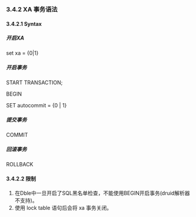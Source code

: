 ### 3.4.2 XA 事务语法

#### 3.4.2.1 Syntax

##### 开启XA

set xa = {0|1}  
  
##### 开启事务

START TRANSACTION;  

BEGIN  

SET autocommit = {0 | 1}

##### 提交事务

COMMIT

##### 回滚事务

ROLLBACK

#### 3.4.2.2 限制

1. 在Dble中一旦开启了SQL黑名单检查，不能使用BEGIN开启事务(druid解析器不支持)。
2. 使用 lock table 语句后会将 xa 事务关闭。

